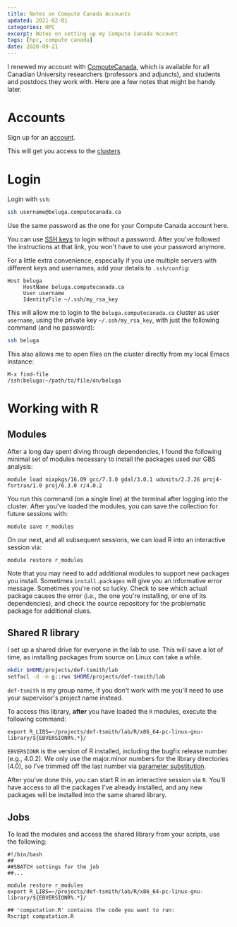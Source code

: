 ```yaml
---
title: Notes on Compute Canada Accounts
updated: 2021-02-01
categories: HPC
excerpt: Notes on setting up my Compute Canada Account
tags: [hpc, compute canada]
date: 2020-09-21
---
```


I renewed my account with [ComputeCanada](https://www.computecanada.ca), which is available for all Canadian University researchers (professors and adjuncts), and students and postdocs they work with. Here are a few notes that might be handy later.

# Accounts
Sign up for an [account](https://www.computecanada.ca/research-portal/account-management/apply-for-an-account/). 

This will get you access to the [clusters](https://docs.computecanada.ca/wiki/Getting_started#What_resources_are_available.3F)

# Login
Login with `ssh`:

``` bash
ssh username@beluga.computecanada.ca
```

Use the same password as the one for your Compute Canada account here.

You can use [SSH keys](https://docs.computecanada.ca/wiki/Using_SSH_keys_in_Linux) to login without a password. After you've followed the instructions at that link, you won't have to use your password anymore.

For a little extra convenience, especially if you use multiple servers with different keys and usernames, add your details to `.ssh/config`:

```
Host beluga
     HostName beluga.computecanada.ca
     User username
     IdentityFile ~/.ssh/my_rsa_key
```

This will allow me to login to the `beluga.computecanada.ca` cluster as user `username`, using the private key `~/.ssh/my_rsa_key`, with just the following command (and no password):

```bash
ssh beluga
```

This also allows me to open files on the cluster directly from my local Emacs instance:

```
M-x find-file
/ssh:beluga:~/path/to/file/on/beluga
```

# Working with R

## Modules

After a long day spent diving through dependencies, I found the following
minimal set of modules necessary to install the packages used our GBS
analysis:

    module load nixpkgs/16.09 gcc/7.3.0 gdal/3.0.1 udunits/2.2.26 proj4-fortran/1.0 proj/6.3.0 r/4.0.2

You run this command (on a single line) at the terminal after logging into
the cluster. After you've loaded the modules, you can save the collection
for future sessions with:

    module save r_modules

On our next, and all subsequent sessions, we can load R into an interactive
session via:

    module restore r_modules

Note that you may need to add additional modules to support new packages
you install. Sometimes `install.packages` will give you an informative
error message. Sometimes you're not so lucky. Check to see which actual
package causes the error (i.e., the one you're installing, or one of its
dependencies), and check the source repository for the problematic package
for additional clues.

## Shared R library

I set up a shared drive for everyone in the lab to use. This will save a
lot of time, as installing packages from source on Linux can take a while.

```bash
mkdir $HOME/projects/def-tsmith/lab
setfacl -d -m g::rwx $HOME/projects/def-tsmith/lab
```

`def-tsmith` is my group name, if you don't work with me you'll need to use
your supervisor's project name instead. 

To access this library, **after** you have loaded the `R` modules, execute
the following command:

    export R_LIBS=~/projects/def-tsmith/lab/R/x86_64-pc-linux-gnu-library/${EBVERSIONR%.*}/

`EBVERSIONR` is the version of R installed, including the bugfix release
number (e.g., 4.0.2). We only use the major.minor numbers for the library
directories (4.0), so I've trimmed off the last number via [parameter substitution](https://tldp.org/LDP/abs/html/parameter-substitution.html). 

After you've done this, you can start R in an interactive session via `R`.
You'll have access to all the packages I've already installed, and any new
packages will be installed into the same shared library.

## Jobs

To load the modules and access the shared library from your scripts, use
the following:

    #!/bin/bash
    ##
    ##SBATCH settings for the job
    ##...
    
    module restore r_modules
    export R_LIBS=~/projects/def-tsmith/lab/R/x86_64-pc-linux-gnu-library/${EBVERSIONR%.*}/
    
    ## 'computation.R' contains the code you want to run:
    Rscript computation.R



